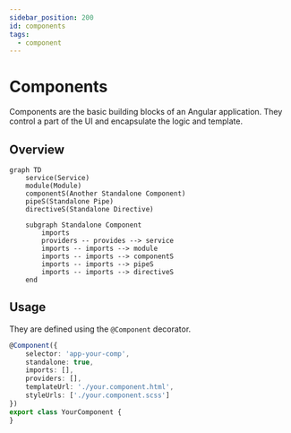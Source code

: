```yaml
---
sidebar_position: 200
id: components
tags:
  - component
---
```


# Components

Components are the basic building blocks of an Angular application. 
They control a part of the UI and encapsulate the logic and template.

## Overview

```mermaid
graph TD
    service(Service)
    module(Module)
    componentS(Another Standalone Component)
    pipeS(Standalone Pipe)
    directiveS(Standalone Directive)

    subgraph Standalone Component
        imports
        providers -- provides --> service
        imports -- imports --> module
        imports -- imports --> componentS
        imports -- imports --> pipeS
        imports -- imports --> directiveS
    end
```

## Usage

They are defined using the `@Component` decorator.

```typescript title="your.component.ts"
@Component({
    selector: 'app-your-comp',
    standalone: true,
    imports: [],
    providers: [],
    templateUrl: './your.component.html',
    styleUrls: ['./your.component.scss']
})
export class YourComponent {
}
```
